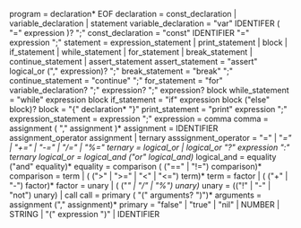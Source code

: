 program              = declaration* EOF
declaration          = const_declaration | variable_declaration | statement
variable_declaration = "var" IDENTIFER ( "=" expression )? ";"
const_declaration    = "const" IDENTIFIER "=" expression ";"
statement            = expression_statement
                      | print_statement
                      | block
                      | if_statement
                      | while_statement
                      | for_statement
                      | break_statement
                      | continue_statement
                      | assert_statement
assert_statement     = "assert" logical_or ("," expression)? ";"
break_statement      = "break" ";"
continue_statement   = "continue" ";"
for_statement        = "for" variable_declaration? ";" 
                             expression? ";"
                             expression? 
                             block
while_statement      = "while" expression block
if_statement         = "if" expression block ("else" block)? 
block                = "{" declaration* "}"
print_statement      = "print" expression ";"
expression_statement = expression ";"
expression           = comma
comma                = assignment ( "," assignment )*
assignment           = IDENTIFIER assignment_operator assignment | ternary
asssignment_operator = "=" | "*=" | "+=" | "-=" | "/=" | "%="
ternary              = logical_or | logical_or "?" expression ":" ternary
logical_or           = logical_and ("or" logical_and)*
logical_and          = equality ("and" equality)*
equality             = comparison ( ("==" | "!=") comparison)*
comparison           = term | ( (">" | ">=" | "<" | "<=") term)*
term                 = factor | ( ("+" | "-") factor)*
factor               = unary | ( ("*" | "/" | "%") unary)*
unary                = (("!" | "-" | "not") unary) | call
call                 = primary ( "(" arguments? ")")*
arguments            = assignment ("," assignment)*
primary              = "false" | "true" | "nil"
                      | NUMBER | STRING | "(" expression ")"
                      | IDENTIFIER

